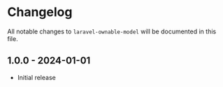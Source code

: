 # Changelog

All notable changes to `laravel-ownable-model` will be documented in this file.

## 1.0.0 - 2024-01-01

- Initial release
